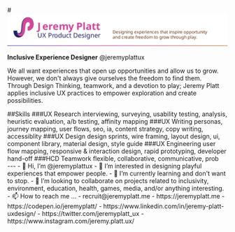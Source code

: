 
#<img src="https://raw.githubusercontent.com/jeremyplattux/jeremyplattux/main/jp-githubheader2021.svg" alt="Jeremy Platt, UX Product Designer: Designing experiences that inspire opportunity and create freedom to grow through play." />

**Inclusive Experience Designer**
@jeremyplattux

We all want experiences that open up opportunities and allow us to grow. However, we don't always give ourselves the freedom to find them.  Through Design Thinking, teamwork, and a devotion to play; Jeremy Platt applies inclusive UX practices to empower exploration and create possibilities.

<div style="float:left;">
##Skills
###UX Research
interviewing, surveying, usability testing, analysis,
heuristic evaluation, a/b testing, affinity mapping
###UX Writing
personas, journey mapping, user flows, seo, ia,
content strategy, copy writing, accessiblity
###UX Design
design sprints, wire framing, layout design, ui,
component library, material design, style guide
###UX Engineering
user flow mapping, responsive & interaction
design, rapid prototyping, developer hand-off
###HCD Teamwork
flexible, collaborative, communicative, prob
</div>
<div style="">
---
- 👋 Hi, I’m @jeremyplattux
- 👀 I’m interested in designing playful experiences that empower people.
- 🌱 I’m currently learning and don't want to stop.
- 💞️ I’m looking to collaborate on projects related to inclusivity, environment, education, health, games, media, and/or anything interesting.
- 📫 How to reach me ... 
  - recruit@jeremyplatt.me
  - https://jeremyplatt.me
  - https://codepen.io/jeremyplatt/
  - https://www.linkedin.com/in/jeremy-platt-uxdesign/
  - https://twitter.com/jeremyplatt_ux
  - https://www.instagram.com/jeremy.platt.ux/ 
 </div>


